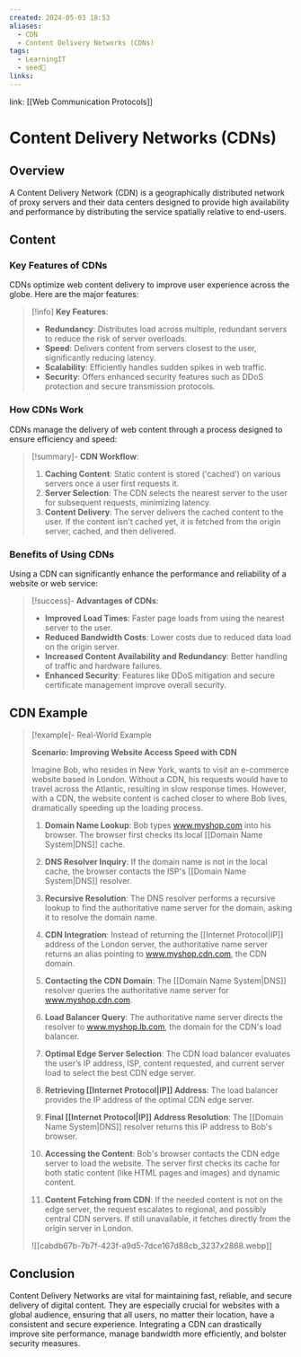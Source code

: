 ```yaml
---
created: 2024-05-03 18:53
aliases:
  - CDN
  - Content Delivery Networks (CDNs)
tags:
  - LearningIT
  - seed🌱
links:
---
```


link: [[Web Communication Protocols]]


# Content Delivery Networks (CDNs)

## Overview

A Content Delivery Network (CDN) is a geographically distributed network of proxy servers and their data centers designed to provide high availability and performance by distributing the service spatially relative to end-users.

## Content
### Key Features of CDNs

CDNs optimize web content delivery to improve user experience across the globe. Here are the major features:

> [!info] **Key Features**:
> - **Redundancy**: Distributes load across multiple, redundant servers to reduce the risk of server overloads.
> - **Speed**: Delivers content from servers closest to the user, significantly reducing latency.
> - **Scalability**: Efficiently handles sudden spikes in web traffic.
> - **Security**: Offers enhanced security features such as DDoS protection and secure transmission protocols.

### How CDNs Work

CDNs manage the delivery of web content through a process designed to ensure efficiency and speed:

> [!summary]- **CDN Workflow**:
> 1. **Caching Content**: Static content is stored ('cached') on various servers once a user first requests it.
> 2. **Server Selection**: The CDN selects the nearest server to the user for subsequent requests, minimizing latency.
> 3. **Content Delivery**: The server delivers the cached content to the user. If the content isn't cached yet, it is fetched from the origin server, cached, and then delivered.

### Benefits of Using CDNs

Using a CDN can significantly enhance the performance and reliability of a website or web service:

> [!success]- **Advantages of CDNs**:
> - **Improved Load Times**: Faster page loads from using the nearest server to the user.
> - **Reduced Bandwidth Costs**: Lower costs due to reduced data load on the origin server.
> - **Increased Content Availability and Redundancy**: Better handling of traffic and hardware failures.
> - **Enhanced Security**: Features like DDoS mitigation and secure certificate management improve overall security.

## CDN Example 

> [!example]- Real-World Example
>  
> **Scenario: Improving Website Access Speed with CDN**
> 
> Imagine Bob, who resides in New York, wants to visit an e-commerce website based in London. Without a CDN, his requests would have to travel across the Atlantic, resulting in slow response times. However, with a CDN, the website content is cached closer to where Bob lives, dramatically speeding up the loading process.
> 
> 1. **Domain Name Lookup**: Bob types www.myshop.com into his browser. The browser first checks its local [[Domain Name System|DNS]] cache.
>    
> 2. **DNS Resolver Inquiry**: If the domain name is not in the local cache, the browser contacts the ISP's [[Domain Name System|DNS]] resolver.
> 
> 3. **Recursive Resolution**: The DNS resolver performs a recursive lookup to find the authoritative name server for the domain, asking it to resolve the domain name.
> 
> 4. **CDN Integration**: Instead of returning the [[Internet Protocol|IP]] address of the London server, the authoritative name server returns an alias pointing to www.myshop.cdn.com, the CDN domain.
> 
> 5. **Contacting the CDN Domain**: The [[Domain Name System|DNS]] resolver queries the authoritative name server for www.myshop.cdn.com.
> 
> 6. **Load Balancer Query**: The authoritative name server directs the resolver to www.myshop.lb.com, the domain for the CDN's load balancer.
> 
> 7. **Optimal Edge Server Selection**: The CDN load balancer evaluates the user’s IP address, ISP, content requested, and current server load to select the best CDN edge server.
> 
> 8. **Retrieving [[Internet Protocol|IP]] Address**: The load balancer provides the IP address of the optimal CDN edge server.
> 
> 9. **Final [[Internet Protocol|IP]] Address Resolution**: The [[Domain Name System|DNS]] resolver returns this IP address to Bob's browser.
> 
> 10. **Accessing the Content**: Bob's browser contacts the CDN edge server to load the website. The server first checks its cache for both static content (like HTML pages and images) and dynamic content.
> 
> 11. **Content Fetching from CDN**: If the needed content is not on the edge server, the request escalates to regional, and possibly central CDN servers. If still unavailable, it fetches directly from the origin server in London.
>
> ![[cabdb67b-7b7f-423f-a9d5-7dce167d88cb_3237x2868.webp]]

## Conclusion

Content Delivery Networks are vital for maintaining fast, reliable, and secure delivery of digital content. They are especially crucial for websites with a global audience, ensuring that all users, no matter their location, have a consistent and secure experience. Integrating a CDN can drastically improve site performance, manage bandwidth more efficiently, and bolster security measures.


